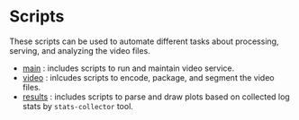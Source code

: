 # Scripts

These scripts can be used to automate different tasks about processing, serving, and analyzing the video files.

- [main](main)    : includes scripts to run and maintain video service.
- [video](video)   : inlcudes scripts to encode, package, and segment the video files.
- [results](results) : includes scripts to parse and draw plots based on collected log
stats by `stats-collector` tool.
